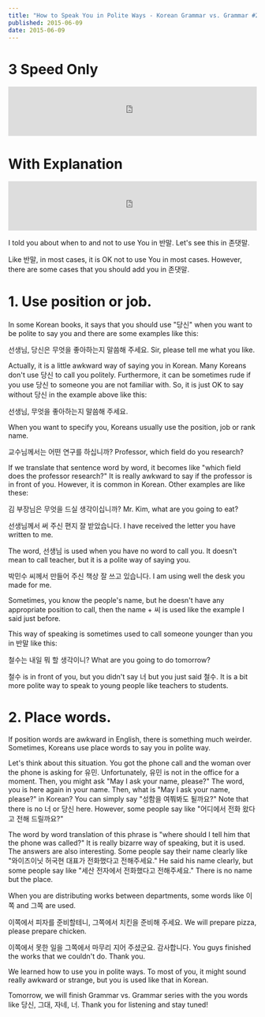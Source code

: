 ```yaml
---
title: "How to Speak You in Polite Ways - Korean Grammar vs. Grammar #29"
published: 2015-06-09
date: 2015-06-09
---
```


#  3 Speed Only

<iframe id="audio_iframe" src="https://www.podbean.com/media/player/utpkf-568f29?skin=7" width="100%" height="100" frameborder="0" scrolling="no"></iframe>

#  With Explanation

<iframe id="audio_iframe" src="https://www.podbean.com/media/player/ijtez-568f2c?skin=7" width="100%" height="100" frameborder="0" scrolling="no"></iframe>

I told you about when to and not to use You in 반말. Let's see this in 존댓말.

Like 반말, in most cases, it is OK not to use You in most cases. However, there are some cases that you should add you in 존댓말.

#  1. Use position or job.

In some Korean books, it says that you should use "당신" when you want to be polite to say you and there are some examples like this:

선생님, 당신은 무엇을 좋아하는지 말씀해 주세요.
Sir, please tell me what you like.

Actually, it is a little awkward way of saying you in Korean. Many Koreans don't use 당신 to call you politely. Furthermore, it can be sometimes rude if you use 당신 to someone you are not familiar with. So, it is just OK to say without 당신 in the example above like this:

선생님, 무엇을 좋아하는지 말씀해 주세요.

When you want to specify you, Koreans usually use the position, job or rank name.

교수님께서는 어떤 연구를 하십니까?
Professor, which field do you research?

If we translate that sentence word by word, it becomes like "which field does the professor research?" It is really awkward to say if the professor is in front of you. However, it is common in Korean. Other examples are like these:

김 부장님은 무엇을 드실 생각이십니까?
Mr. Kim, what are you going to eat?

선생님께서 써 주신 편지 잘 받았습니다.
I have received the letter you have written to me.

The word, 선생님 is used when you have no word to call you. It doesn't mean to call teacher, but it is a polite way of saying you.

박민수 씨께서 만들어 주신 책상 잘 쓰고 있습니다.
I am using well the desk you made for me.

Sometimes, you know the people's name, but he doesn't have any appropriate position to call, then the name + 씨 is used like the example I said just before.

This way of speaking is sometimes used to call someone younger than you in 반말 like this:

철수는 내일 뭐 할 생각이니?
What are you going to do tomorrow?

철수 is in front of you, but you didn't say 너 but you just said 철수. It is a bit more polite way to speak to young people like teachers to students.

#  2. Place words.

If position words are awkward in English, there is something much weirder. Sometimes, Koreans use place words to say you in polite way.

Let's think about this situation. You got the phone call and the woman over the phone is asking for 유민. Unfortunately, 유민 is not in the office for a moment. Then, you might ask "May I ask your name, please?" The word, you is here again in your name. Then, what is "May I ask your name, please?" in Korean? You can simply say "성함을 여쭤봐도 될까요?" Note that there is no 너 or 당신 here. However, some people say like "어디에서 전화 왔다고 전해 드릴까요?"

The word by word translation of this phrase is "where should I tell him that the phone was called?" It is really bizarre way of speaking, but it is used. The answers are also interesting. Some people say their name clearly like "와이즈이닛 허국현 대표가 전화했다고 전해주세요." He said his name clearly, but some people say like "세산 전자에서 전화했다고 전해주세요." There is no name but the place.

When you are distributing works between departments, some words like 이쪽 and 그쪽 are used.

이쪽에서 피자를 준비할테니, 그쪽에서 치킨을 준비해 주세요.
We will prepare pizza, please prepare chicken.

이쪽에서 못한 일을 그쪽에서 마무리 지어 주셨군요. 감사합니다.
You guys finished the works that we couldn't do. Thank you.

We learned how to use you in polite ways. To most of you, it might sound really awkward or strange, but you is used like that in Korean.

Tomorrow, we will finish Grammar vs. Grammar series with the you words like 당신, 그대, 자네, 너. Thank you for listening and stay tuned!